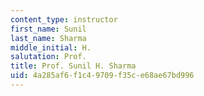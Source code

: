 ```yaml
---
content_type: instructor
first_name: Sunil
last_name: Sharma
middle_initial: H.
salutation: Prof.
title: Prof. Sunil H. Sharma
uid: 4a285af6-f1c4-9709-f35c-e68ae67bd996
---
```

